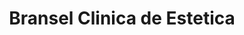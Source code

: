 ---
title: "Bransel Clinica de Estetica"
url: /santo-domingo-este/bransel-clinica-de-estetica/
shop: Kosmetik
---